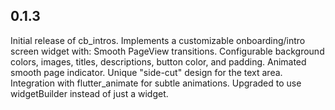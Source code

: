 ## 0.1.3

Initial release of cb_intros.
Implements a customizable onboarding/intro screen widget with:
Smooth PageView transitions.
Configurable background colors, images, titles, descriptions, button color, and padding.
Animated smooth page indicator.
Unique "side-cut" design for the text area.
Integration with flutter_animate for subtle animations.
Upgraded to use widgetBuilder instead of just a widget.
